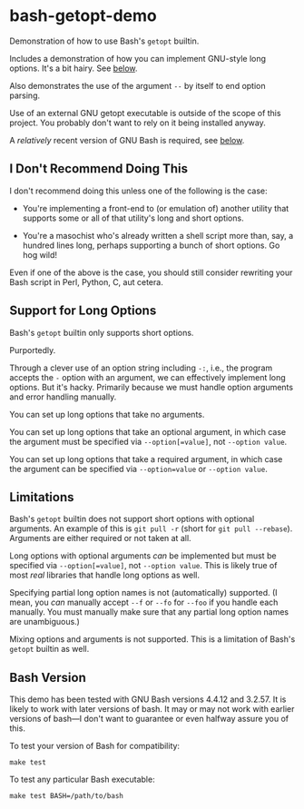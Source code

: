 # bash-getopt-demo

Demonstration of how to use Bash's `getopt` builtin.

Includes a demonstration of how you can implement GNU-style long
options.  It's a bit hairy.  See [below](#support-for-long-options).

Also demonstrates the use of the argument `--` by itself to end option
parsing.

Use of an external GNU getopt executable is outside of the scope of
this project.  You probably don't want to rely on it being installed
anyway.

A *relatively* recent version of GNU Bash is required, see
[below](#bash-version).

## I Don't Recommend Doing This

I don't recommend doing this unless one of the following is the case:

- You're implementing a front-end to (or emulation of) another utility
  that supports some or all of that utility's long and short options.

- You're a masochist who's already written a shell script more than,
  say, a hundred lines long, perhaps supporting a bunch of short
  options.  Go hog wild!

Even if one of the above is the case, you should still consider
rewriting your Bash script in Perl, Python, C, aut cetera.

## Support for Long Options

Bash's `getopt` builtin only supports short options.

Purportedly.

Through a clever use of an option string including `-:`, i.e., the
program accepts the `-` option with an argument, we can effectively
implement long options.  But it's hacky.  Primarily because we must
handle option arguments and error handling manually.

You can set up long options that take no arguments.

You can set up long options that take an optional argument, in which
case the argument must be specified via `--option[=value]`, not
`--option value`.

You can set up long options that take a required argument, in which
case the argument can be specified via `--option=value` or `--option
value`.

## Limitations

Bash's `getopt` builtin does not support short options with optional
arguments.  An example of this is `git pull -r` (short for `git pull
--rebase`).  Arguments are either required or not taken at all.

Long options with optional arguments *can* be implemented but must be
specified via `--option[=value]`, not `--option value`.  This is
likely true of most *real* libraries that handle long options as well.

Specifying partial long option names is not (automatically) supported.
(I mean, you *can* manually accept `--f` or `--fo` for `--foo` if you
handle each manually.  You must manually make sure that any partial
long option names are unambiguous.)

Mixing options and arguments is not supported.  This is a limitation
of Bash's `getopt` builtin as well.

## Bash Version

This demo has been tested with GNU Bash versions 4.4.12 and 3.2.57.
It is likely to work with later versions of bash.  It may or may not
work with earlier versions of bash&mdash;I don't want to guarantee or
even halfway assure you of this.

To test your version of Bash for compatibility:

    make test

To test any particular Bash executable:

    make test BASH=/path/to/bash
